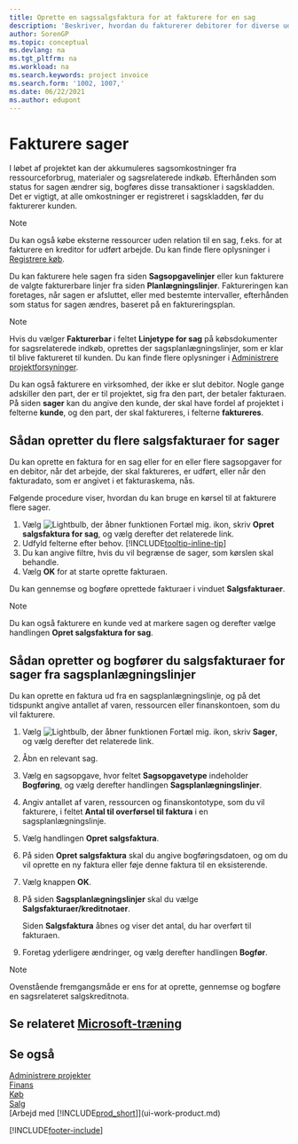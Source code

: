 ```yaml
---
title: Oprette en sagssalgsfaktura for at fakturere for en sag
description: 'Beskriver, hvordan du fakturerer debitorer for diverse udgifter, efterhånden som et projekt skrider frem og omkostningerne stiger.'
author: SorenGP
ms.topic: conceptual
ms.devlang: na
ms.tgt_pltfrm: na
ms.workload: na
ms.search.keywords: project invoice
ms.search.form: '1002, 1007,'
ms.date: 06/22/2021
ms.author: edupont
---
```

# <a name="invoice-jobs"></a>Fakturere sager

I løbet af projektet kan der akkumuleres sagsomkostninger fra ressourceforbrug, materialer og sagsrelaterede indkøb. Efterhånden som status for sagen ændrer sig, bogføres disse transaktioner i sagskladden. Det er vigtigt, at alle omkostninger er registreret i sagskladden, før du fakturerer kunden.

> [!NOTE]
> Du kan også købe eksterne ressourcer uden relation til en sag, f.eks. for at fakturere en kreditor for udført arbejde. Du kan finde flere oplysninger i [Registrere køb](purchasing-how-record-purchases.md).

Du kan fakturere hele sagen fra siden **Sagsopgavelinjer** eller kun fakturere de valgte fakturerbare linjer fra siden **Planlægningslinjer**. Faktureringen kan foretages, når sagen er afsluttet, eller med bestemte intervaller, efterhånden som status for sagen ændres, baseret på en faktureringsplan.

> [!NOTE]  
> Hvis du vælger **Fakturerbar** i feltet **Linjetype for sag** på købsdokumenter for sagsrelaterede indkøb, oprettes der sagsplanlægningslinjer, som er klar til blive faktureret til kunden. Du kan finde flere oplysninger i [Administrere projektforsyninger](projects-how-manage-project-supplies.md).

Du kan også fakturere en virksomhed, der ikke er slut debitor. Nogle gange adskiller den part, der er til projektet, sig fra den part, der betaler fakturaen. På siden **sager** kan du angive den kunde, der skal have fordel af projektet i felterne **kunde**, og den part, der skal faktureres, i felterne **faktureres**. 

## <a name="to-create-multiple-job-sales-invoices"></a>Sådan opretter du flere salgsfakturaer for sager

Du kan oprette en faktura for en sag eller for en eller flere sagsopgaver for en debitor, når det arbejde, der skal faktureres, er udført, eller når den fakturadato, som er angivet i et fakturaskema, nås.

Følgende procedure viser, hvordan du kan bruge en kørsel til at fakturere flere sager.  

1. Vælg ![Lightbulb, der åbner funktionen Fortæl mig.](media/ui-search/search_small.png "Fortæl mig, hvad du vil foretage dig") ikon, skriv **Opret salgsfaktura for sag**, og vælg derefter det relaterede link.  
2. Udfyld felterne efter behov. [!INCLUDE[tooltip-inline-tip](includes/tooltip-inline-tip_md.md)]
3. Du kan angive filtre, hvis du vil begrænse de sager, som kørslen skal behandle.
4. Vælg **OK** for at starte oprette fakturaen.  

Du kan gennemse og bogføre oprettede fakturaer i vinduet **Salgsfakturaer**.

> [!NOTE]
> Du kan også fakturere en kunde ved at markere sagen og derefter vælge handlingen **Opret salgsfaktura for sag**. 

## <a name="to-create-and-post-job-sales-invoice-from-job-planning-lines"></a>Sådan opretter og bogfører du salgsfakturaer for sager fra sagsplanlægningslinjer

Du kan oprette en faktura ud fra en sagsplanlægningslinje, og på det tidspunkt angive antallet af varen, ressourcen eller finanskontoen, som du vil fakturere.

1. Vælg ![Lightbulb, der åbner funktionen Fortæl mig.](media/ui-search/search_small.png "Fortæl mig, hvad du vil foretage dig") ikon, skriv **Sager**, og vælg derefter det relaterede link.
2. Åbn en relevant sag.
3. Vælg en sagsopgave, hvor feltet **Sagsopgavetype** indeholder **Bogføring**, og vælg derefter handlingen **Sagsplanlægningslinjer**.  
4. Angiv antallet af varen, ressourcen og finanskontotype, som du vil fakturere, i feltet **Antal til overførsel til faktura** i en sagsplanlægningslinje.  
5. Vælg handlingen **Opret salgsfaktura**.
6. På siden **Opret salgsfaktura** skal du angive bogføringsdatoen, og om du vil oprette en ny faktura eller føje denne faktura til en eksisterende.
7. Vælg knappen **OK**.  
8. På siden **Sagsplanlægningslinjer** skal du vælge **Salgsfakturaer/kreditnotaer**.

    Siden **Salgsfaktura** åbnes og viser det antal, du har overført til fakturaen.
9. Foretag yderligere ændringer, og vælg derefter handlingen **Bogfør**.

> [!NOTE]  
>   Ovenstående fremgangsmåde er ens for at oprette, gennemse og bogføre en sagsrelateret salgskreditnota.

## <a name="see-related-microsoft-training"></a>Se relateret [Microsoft-træning](/training/paths/post-job-usage-sales/)

## <a name="see-also"></a>Se også

[Administrere projekter](projects-manage-projects.md)  
[Finans](finance.md)  
[Køb](purchasing-manage-purchasing.md)  
[Salg](sales-manage-sales.md)  
[Arbejd med [!INCLUDE[prod_short](includes/prod_short.md)]](ui-work-product.md)  


[!INCLUDE[footer-include](includes/footer-banner.md)]
